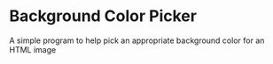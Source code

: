 # Background Color Picker

A simple program to help pick an appropriate background color for an HTML image
